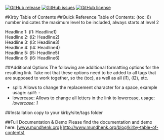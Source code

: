 [![GitHub release](https://img.shields.io/github/release/PhilippMundhenk/Kirby-Table-of-Contents.svg)](https://github.com/PhilippMundhenk/Kirby-Table-of-Contents/releases) [![GitHub issues](https://img.shields.io/github/issues/PhilippMundhenk/Kirby-Table-of-Contents.svg)](https://github.com/PhilippMundhenk/Kirby-Table-of-Contents/issues) [![GitHub license](https://img.shields.io/badge/license-GPLv3-blue.svg)](https://github.com/PhilippMundhenk/Kirby-Table-of-Contents/blob/master/LICENSE)

#Kirby Table of Contents
##Quick Reference
Table of Contents: (toc: 6)<br/>
number indicates the maximum level to be included, always starts at level 2

Headline 1: (l1: Headline1)<br/>
Headline 2: (l2: Headline2)<br/>
Headline 3: (l3: Headline3)<br/>
Headline 4: (l4: Headline4)<br/>
Headline 5: (l5: Headline5)<br/>
Headline 6: (l6: Headline6)

##Additional Options
The following are additional formatting options for the resulting link. Take not that these options need to be added to all tags that are supposed to work together, so the (toc), as well as all (l1), (l2), etc.
- split: Allows to change the replacement character for a space, example usage: *split: -*
- lowercase: Allows to change all letters in the link to lowercase, usage: *lowercase: 1*

##Installation
copy to your kirby/site/tags folder

##Full Documentation & Demo
Please find the documentation and demo here: [www.mundhenk.org](http://www.mundhenk.org/blog/kirby-table-of-contents)
